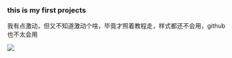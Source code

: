 <!DOCTYPE HTML>
<html>
<head>
<mete charset="utf-8">
</head>
<body>
<h3>this is my first projects</h3>
<p>我有点激动，但又不知道激动个啥，毕竟才照着教程走，样式都还不会用，github也不太会用</p>
<img src="E:\胡冬平\ps\小爽 (1).jpg">
</body>
</html>


